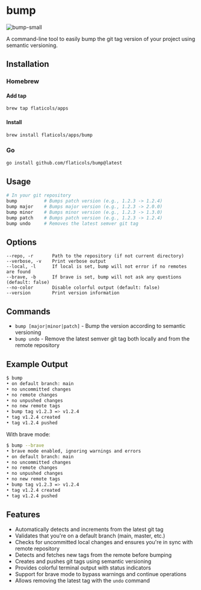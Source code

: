# bump
![bump-small](https://github.com/user-attachments/assets/fa47f507-24fd-4a7d-8972-6e77e11aa578)

A command-line tool to easily bump the git tag version of your project using semantic versioning.

## Installation
### Homebrew

#### Add tap
```bash
brew tap flaticols/apps
```

#### Install

```bash
brew install flaticols/apps/bump
```

### Go

```bash
go install github.com/flaticols/bump@latest
```

## Usage

```bash
# In your git repository
bump          # Bumps patch version (e.g., 1.2.3 -> 1.2.4)
bump major    # Bumps major version (e.g., 1.2.3 -> 2.0.0)
bump minor    # Bumps minor version (e.g., 1.2.3 -> 1.3.0)
bump patch    # Bumps patch version (e.g., 1.2.3 -> 1.2.4)
bump undo     # Removes the latest semver git tag
```

## Options

```
--repo, -r       Path to the repository (if not current directory)
--verbose, -v    Print verbose output
--local, -l      If local is set, bump will not error if no remotes are found
--brave, -b      If brave is set, bump will not ask any questions (default: false)
--no-color       Disable colorful output (default: false)
--version        Print version information
```

## Commands

- `bump [major|minor|patch]` - Bump the version according to semantic versioning
- `bump undo` - Remove the latest semver git tag both locally and from the remote repository

## Example Output

```bash
$ bump
• on default branch: main
• no uncommitted changes
• no remote changes
• no unpushed changes
• no new remote tags
• bump tag v1.2.3 => v1.2.4
• tag v1.2.4 created
• tag v1.2.4 pushed
```

With brave mode:
```bash
$ bump --brave
• brave mode enabled, ignoring warnings and errors
• on default branch: main
• no uncommitted changes
• no remote changes
• no unpushed changes
• no new remote tags
• bump tag v1.2.3 => v1.2.4
• tag v1.2.4 created
• tag v1.2.4 pushed
```

## Features

- Automatically detects and increments from the latest git tag
- Validates that you're on a default branch (main, master, etc.)
- Checks for uncommitted local changes and ensures you're in sync with remote repository
- Detects and fetches new tags from the remote before bumping
- Creates and pushes git tags using semantic versioning
- Provides colorful terminal output with status indicators
- Support for brave mode to bypass warnings and continue operations
- Allows removing the latest tag with the `undo` command
